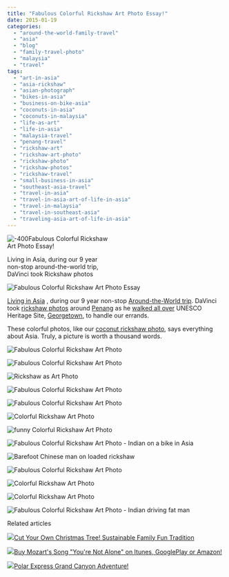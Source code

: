 ```yaml
---
title: "Fabulous Colorful Rickshaw Art Photo Essay!"
date: 2015-01-19
categories: 
  - "around-the-world-family-travel"
  - "asia"
  - "blog"
  - "family-travel-photo"
  - "malaysia"
  - "travel"
tags: 
  - "art-in-asia"
  - "asia-rickshaw"
  - "asian-photograph"
  - "bikes-in-asia"
  - "business-on-bike-asia"
  - "coconuts-in-asia"
  - "coconuts-in-malaysia"
  - "life-as-art"
  - "life-in-asia"
  - "malaysia-travel"
  - "penang-travel"
  - "rickshaw-art"
  - "rickshaw-art-photo"
  - "rickshaw-photo"
  - "rickshaw-photos"
  - "rickshaw-travel"
  - "small-business-in-asia"
  - "southeast-asia-travel"
  - "travel-in-asia"
  - "travel-in-asia-art-of-life-in-asia"
  - "travel-in-malaysia"
  - "travel-in-southeast-asia"
  - "traveling-asia-art-of-life-in-asia"
---
```


![-400](https://pub-ac94b3f306b24c0dba4238943c97f2e1.r2.dev/6a00e5502a9507883301b7c73a2722970b.jpg)Fabulous Colorful Rickshaw  
Art Photo Essay!  
  
Living in Asia, during our 9 year  
non-stop around-the-world trip,  
DaVinci took Rickshaw photos

<!--more-->  
![Fabulous Colorful Rickshaw Art Photo Essay](https://pub-ac94b3f306b24c0dba4238943c97f2e1.r2.dev/6a00e5502a9507883301bb07ddc7ac970d.png)  
  
[Living in Asia](http://soultravelers3new.local/2012/05/living-in-asia.html "living in Asia") , during our 9 year non-stop [Around-the-World trip](http://soultravelers3new.local/2012/01/amazing-family-world-tour.html "around-the-world trip family"). DaVinci took [rickshaw photos](http://soultravelers3new.local/2011/01/family-travel-asia-photo-georgetown-malaysia.html "rickshaw photo") around [Penang](http://soultravelers3new.local/2012/03/finding-a-vacation-rental-apartment-in-penang-2.html "Penang rental") as he [walked all over](http://soultravelers3new.local/2012/08/walking-in-asia.html "walking all over Asia") UNESCO Heritage Site, [Georgetown](http://soultravelers3new.local/2011/02/20-stunning-photos-chinese-new-year-georgetown-penang.html "Georgetown, Penang Unesco heritage site"), to handle our errands.  
  
These colorful photos, like our [coconut rickshaw photo](http://soultravelers3new.local/2012/08/awesome-asian-coconut-rickshaw-photo.html "coconut rickshaw photo"), says everything about Asia. Truly, a picture is worth a thousand words.  
  
![Fabulous Colorful Rickshaw Art Photo ](https://pub-ac94b3f306b24c0dba4238943c97f2e1.r2.dev/6a00e5502a9507883301b8d0c3a6f2970c.png)  
  
  
![Fabulous Colorful Rickshaw Art Photo](https://pub-ac94b3f306b24c0dba4238943c97f2e1.r2.dev/6a00e5502a9507883301b8d0c3a7f2970c.png)  
  
  
![ Rickshaw as Art Photo](https://pub-ac94b3f306b24c0dba4238943c97f2e1.r2.dev/6a00e5502a9507883301b8d0c3a7ad970c.png)  
  
  
  
![Fabulous Colorful Rickshaw Art Photo](https://pub-ac94b3f306b24c0dba4238943c97f2e1.r2.dev/6a00e5502a9507883301b7c73a2c5f970b.png)  
  
  
  
![Fabulous Colorful Rickshaw Art Photo](https://pub-ac94b3f306b24c0dba4238943c97f2e1.r2.dev/6a00e5502a9507883301b8d0c3a814970c.png)  
  
  
  
![ Colorful Rickshaw Art Photo](https://pub-ac94b3f306b24c0dba4238943c97f2e1.r2.dev/6a00e5502a9507883301bb07ddc90e970d.png)  
  
  
  
![funny Colorful Rickshaw Art Photo](https://pub-ac94b3f306b24c0dba4238943c97f2e1.r2.dev/6a00e5502a9507883301b8d0c3a847970c.png)  
  
  
![Fabulous Colorful Rickshaw Art Photo - Indian on a bike in Asia](https://pub-ac94b3f306b24c0dba4238943c97f2e1.r2.dev/6a00e5502a9507883301b8d0c3a86c970c.png)  
  
  
![Barefoot Chinese man on loaded rickshaw](https://pub-ac94b3f306b24c0dba4238943c97f2e1.r2.dev/6a00e5502a9507883301b8d0c3a884970c.png)  
  
  
![Fabulous Colorful Rickshaw Art Photo](https://pub-ac94b3f306b24c0dba4238943c97f2e1.r2.dev/6a00e5502a9507883301b8d0c3a89b970c.png)  
  
  
![ Colorful Rickshaw Art Photo](https://pub-ac94b3f306b24c0dba4238943c97f2e1.r2.dev/6a00e5502a9507883301b7c73a2cf3970b.png)  
  
  
![ Colorful Rickshaw Art Photo](https://pub-ac94b3f306b24c0dba4238943c97f2e1.r2.dev/6a00e5502a9507883301bb07ddc9a4970d.png)  
  
  
![Fabulous Colorful Rickshaw Art Photo - Indian driving fat man](https://pub-ac94b3f306b24c0dba4238943c97f2e1.r2.dev/6a00e5502a9507883301b7c73a2d2a970b.png)  
  

Related articles

[![](http://i.zemanta.com/318394906_80_80.jpg)](http://soultravelers3new.local/2014/12/cut-your-own-christmas-tree-sustainable-family-fun-tradition.html)[Cut Your Own Christmas Tree! Sustainable Family Fun Tradition](http://soultravelers3new.local/2014/12/cut-your-own-christmas-tree-sustainable-family-fun-tradition.html)

[![](http://i.zemanta.com/322011446_80_80.jpg)](http://soultravelers3new.local/2015/01/buy-mozarts-song-youre-not-alone-on-itunes-googleplay-or-amazon-.html)[Buy Mozart's Song "You're Not Alone" on Itunes, GooglePlay or Amazon!](http://soultravelers3new.local/2015/01/buy-mozarts-song-youre-not-alone-on-itunes-googleplay-or-amazon-.html)

[![](http://i.zemanta.com/317983075_80_80.jpg)](http://soultravelers3new.local/2014/12/polar-express-grand-canyon-adventure.html)[Polar Express Grand Canyon Adventure!](http://soultravelers3new.local/2014/12/polar-express-grand-canyon-adventure.html)
